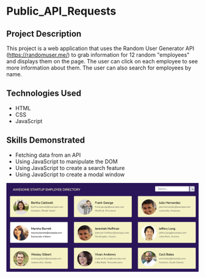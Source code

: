 # Public_API_Requests

## Project Description

This project is a web application that uses the Random User Generator API (https://randomuser.me/) to grab information for 12 random "employees" and displays them on the page. The user can click on each employee to see more information about them. The user can also search for employees by name.

## Technologies Used

- HTML
- CSS
- JavaScript

## Skills Demonstrated

- Fetching data from an API
- Using JavaScript to manipulate the DOM
- Using JavaScript to create a search feature
- Using JavaScript to create a modal window

![Screenshot of the app](/img/publicApi.png)
